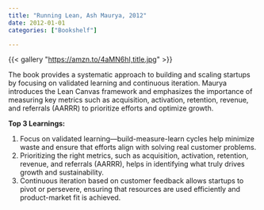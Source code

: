 ```yaml
---
title: "Running Lean, Ash Maurya, 2012"
date: 2012-01-01
categories: ["Bookshelf"]

---
```


{{< gallery "https://amzn.to/4aMN6hI,title.jpg" >}}

The book provides a systematic approach to building and scaling startups by focusing on validated learning and continuous iteration. Maurya introduces the Lean Canvas framework and emphasizes the importance of measuring key metrics such as acquisition, activation, retention, revenue, and referrals (AARRR) to prioritize efforts and optimize growth.

**Top 3 Learnings:**

1. Focus on validated learning—build-measure-learn cycles help minimize waste and ensure that efforts align with solving real customer problems.
2. Prioritizing the right metrics, such as acquisition, activation, retention, revenue, and referrals (AARRR), helps in identifying what truly drives growth and sustainability.
3. Continuous iteration based on customer feedback allows startups to pivot or persevere, ensuring that resources are used efficiently and product-market fit is achieved.
